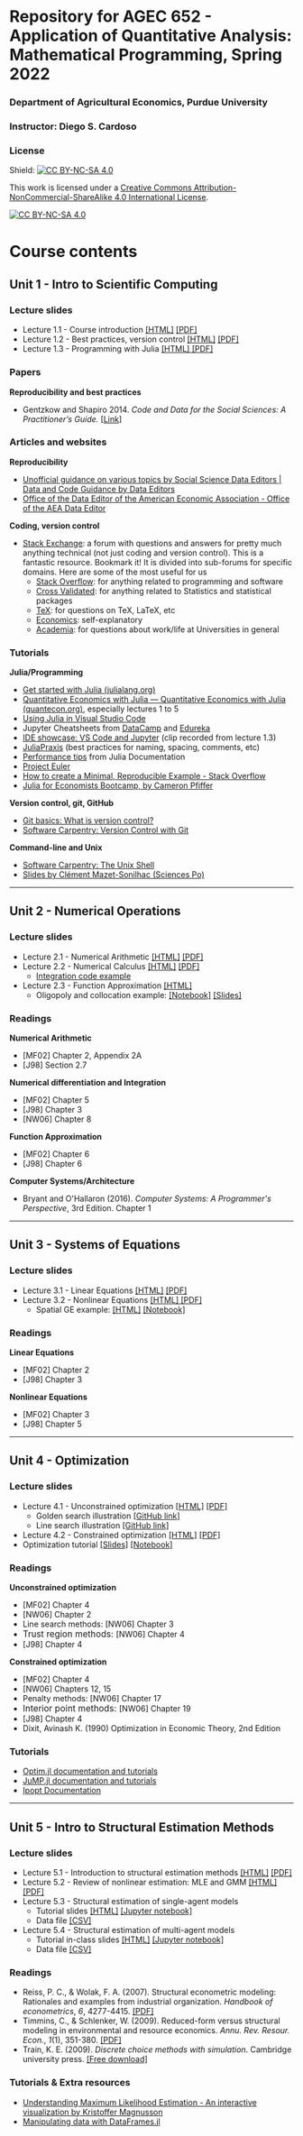 # Repository for AGEC 652 - Application of Quantitative Analysis: Mathematical Programming, Spring 2022
### Department of Agricultural Economics, Purdue University
### Instructor: Diego S. Cardoso

### License

Shield: [![CC BY-NC-SA 4.0][cc-by-nc-sa-shield]][cc-by-nc-sa]

This work is licensed under a
[Creative Commons Attribution-NonCommercial-ShareAlike 4.0 International License][cc-by-nc-sa].

[![CC BY-NC-SA 4.0][cc-by-nc-sa-image]][cc-by-nc-sa]

[cc-by-nc-sa]: http://creativecommons.org/licenses/by-nc-sa/4.0/
[cc-by-nc-sa-image]: https://licensebuttons.net/l/by-nc-sa/4.0/88x31.png
[cc-by-nc-sa-shield]: https://img.shields.io/badge/License-CC%20BY--NC--SA%204.0-lightgrey.svg


# Course contents

## Unit 1 - Intro to Scientific Computing

<h3><strong>Lecture slides</strong></h3>
<ul>
<li>Lecture 1.1 - Course introduction <a rel="noopener" href="https://rawcdn.githack.com/PurdueAGEC652/Spring2022/cd0f50b1dbda7e46bf726fb9cf01546f7ab955ef/materials/slides/lecture_1_1/1_1_course_intro.html">[HTML]</a> <a rel="noopener" href="https://github.com/PurdueAGEC652/Spring2022/raw/main/materials/slides/lecture_1_1/AGEC%20652%20-%20Lecture%201.1.pdf">[PDF]</a></li>
<li>Lecture 1.2 - Best practices, version control <a rel="noopener" href="https://rawcdn.githack.com/PurdueAGEC652/Spring2022/cd0f50b1dbda7e46bf726fb9cf01546f7ab955ef/materials/slides/lecture_1_2/1_2_reproducibilidy_version_control.html">[HTML]</a> <a rel="noopener" href="https://github.com/PurdueAGEC652/Spring2022/raw/main/materials/slides/lecture_1_2/AGEC%20652%20-%20Lecture%201.2.pdf" target="_self">[PDF]</a></li>
<li>Lecture 1.3 - Programming with Julia <a rel="noopener" href="https://rawcdn.githack.com/PurdueAGEC652/Spring2022/65103738f8375abad82715d4926943fcae469d41/materials/slides/lecture_1_3/1_3_julia.html">[HTML]</a><a rel="noopener" href="https://github.com/PurdueAGEC652/Spring2022/raw/main/materials/slides/lecture_1_3/AGEC%20652%20-%20Lecture%201.3.pdf"> [PDF]</a></li>
</ul>

<h3><strong>Papers</strong></h3>
<p><strong>Reproducibility and best practices</strong></p>
<ul>
<li>Gentzkow and Shapiro 2014. <em>Code and Data for the Social Sciences: A Practitioner’s Guide.</em> <a rel="noopener" href="https://web.stanford.edu/~gentzkow/research/CodeAndData.pdf">[Link]</a>&nbsp;</li>
</ul>

<h3><strong>Articles and websites</strong></h3>
<p><strong>Reproducibility</strong></p>
<ul>
<li><a rel="noopener" href="https://social-science-data-editors.github.io/guidance/">Unofficial guidance on various topics by Social Science Data Editors | Data and Code Guidance by Data Editors</a></li>
<li><a rel="noopener" href="https://aeadataeditor.github.io/">Office of the Data Editor of the American Economic Association - Office of the AEA Data Editor</a></li>
</ul>
<p><strong>Coding, version control</strong></p>
<ul>
<li><a rel="noopener" href="https://stackexchange.com/">Stack Exchange</a>: a forum with questions and answers for pretty much anything technical (not just coding and version control). This is a fantastic resource. Bookmark it! It is divided into sub-forums for specific domains. Here are some of the most useful for us
<ul>
<li><a rel="noopener" href="https://stackoverflow.com/">Stack Overflow</a>: for anything related to programming and software</li>
<li><a rel="noopener" href="https://stats.stackexchange.com/">Cross Validated</a>: for anything related to Statistics and statistical packages</li>
<li><a rel="noopener" href="https://tex.stackexchange.com/">TeX</a>: for questions on TeX, LaTeX, etc</li>
<li><a rel="noopener" href="https://economics.stackexchange.com/">Economics</a>: self-explanatory</li>
<li><a rel="noopener" href="https://academia.stackexchange.com/">Academia</a>: for questions about work/life at Universities in general</li>
</ul>
</li>
</ul>

<h3><strong>Tutorials</strong></h3>
<p><strong>Julia/Programming</strong></p>
<ul>
<li><a rel="noopener" href="https://julialang.org/learning/">Get started with Julia (julialang.org)</a></li>
<li><a rel="noopener" href="https://julia.quantecon.org/intro.html">Quantitative Economics with Julia — Quantitative Economics with Julia (quantecon.org)</a>, especially lectures 1 to 5</li>
<li><a rel="noopener" href="https://code.visualstudio.com/docs/languages/julia">Using Julia in Visual Studio Code</a></li>
<li>Jupyter Cheatsheets from <a rel="noopener" href="/d2l/common/dialogs/quickLink/quickLink.d2l?ou={orgUnitId}&amp;type=coursefile&amp;fileId=DataCamp_Jupyter_Cheatsheet.pdf" target="_self">DataCamp</a> and <a rel="noopener" href="/d2l/common/dialogs/quickLink/quickLink.d2l?ou={orgUnitId}&amp;type=coursefile&amp;fileId=Jupyter_Notebook_CheatSheet_Edureka.pdf" target="_self">Edureka</a></li>
<li><a rel="noopener" href="https://mediaspace.itap.purdue.edu/media/AGEC+652+-+Jan+20%2C+2022A+IDE+showcase/1_zggt50kt">IDE showcase: VS Code and Jupyter</a> (clip recorded from lecture 1.3)</li>
<li><a rel="noopener" target="_blank" href="https://github.com/JuliaPraxis">JuliaPraxis</a> (best practices for naming, spacing, comments, etc)</li>
<li><a rel="noopener" target="_blank" href="https://docs.julialang.org/en/v1/manual/performance-tips">Performance tips</a>&nbsp;from Julia Documentation</li>
<li><a rel="noopener" href="https://projecteuler.net/">Project Euler</a></li>
<li><a rel="noopener" href="https://stackoverflow.com/help/minimal-reproducible-example">How to create a Minimal, Reproducible Example - Stack Overflow</a></li>
<li><a rel="noopener" href="https://github.com/cpfiffer/julia-bootcamp-2022">Julia for Economists Bootcamp, by Cameron Pfiffer</a></li>
</ul>
<p><strong>Version control, git, GitHub</strong></p>
<ul>
<li><a rel="noopener" href="http://git-scm.com/video/what-is-version-control">Git basics: What is version control?</a></li>
<li><a rel="noopener" href="https://swcarpentry.github.io/git-novice/">Software Carpentry: Version Control with Git</a></li>
</ul>
<p><strong>Command-line and Unix</strong></p>
<ul>
<li><a rel="noopener" href="https://swcarpentry.github.io/shell-novice/">Software Carpentry: The Unix Shell</a><strong><a rel="noopener" href="https://swcarpentry.github.io/shell-novice/"></a></strong></li>
<li><strong><a rel="noopener" href="https://github.com/CMS27/IP2019/blob/master/Lectures/IP_UnixShell_S23.pdf"></a></strong><a rel="noopener" href="https://github.com/CMS27/IP2019/blob/master/Lectures/IP_UnixShell_S23.pdf">Slides by Clément Mazet-Sonilhac (Sciences Po)</a></li>
</ul>
<p></p>

<hr>

## Unit 2 - Numerical Operations

<h3><strong>Lecture slides</strong></h3>
<ul>
<li>Lecture 2.1 - Numerical Arithmetic <a rel="noopener" href="https://rawcdn.githack.com/PurdueAGEC652/Spring2022/165d674eaf8dddf8b1895325b9365e3c30b6e883/materials/slides/lecture_2_1/2_1_numerical_arithmetic.html">[HTML]</a> <a rel="noopener" href="https://github.com/PurdueAGEC652/Spring2022/raw/main/materials/slides/lecture_2_1/AGEC%20652%20-%20Lecture%202.1.pdf">[PDF]</a></li>
<li>Lecture 2.2 - Numerical Calculus <a rel="noopener" href="https://rawcdn.githack.com/PurdueAGEC652/Spring2022/182249cf19e8b563ef9cb4ac0c11b9e91318d00d/materials/slides/lecture_2_2/2_2_numerical_calculus.html">[HTML]</a> <a rel="noopener" href="https://github.com/PurdueAGEC652/Spring2022/raw/main/materials/slides/lecture_2_2/AGEC%20652%20-%20Lecture%202.2.pdf">[PDF]</a> <a rel="noopener" href="/d2l/common/dialogs/quickLink/quickLink.d2l?ou={orgUnitId}&amp;type=lti&amp;rcode=354644E0-4CD8-419D-A32F-4E78D8778E5C-4559150&amp;srcou=454497" target="_blank"></a>
<ul>
<li><a rel="noopener" href="https://github.com/PurdueAGEC652/Spring2022/blob/main/materials/code_examples/2_2_quantecon_integration.jl">Integration code example</a></li>
</ul>
</li>
<li>Lecture 2.3 - Function Approximation <a rel="noopener" href="https://rawcdn.githack.com/PurdueAGEC652/Spring2022/7bcca86fffc3bb24aac96892b83feaeea7aea65b/materials/slides/lecture_2_3/2_3_function_approximation.html">[HTML]</a>
<ul>
<li>Oligopoly and collocation example: <a rel="noopener" href="https://raw.githubusercontent.com/PurdueAGEC652/Spring2022/main/materials/code_examples/2_3_collocation.ipynb">[Notebook]</a> <a rel="noopener" href="https://rawcdn.githack.com/PurdueAGEC652/Spring2022/2a3e6792e425789313e9dcdcdfcd0ae328a53d46/materials/code_examples/2_3_collocation_slides.html">[Slides]</a></li>
</ul>
</li>
</ul>

<h3><strong>Readings</strong></h3>
<p><strong>Numerical Arithmetic</strong></p>
<ul>
<li>[MF02] Chapter 2, Appendix 2A&nbsp;</li>
<li>[J98] Section 2.7</li>
</ul>
<p><strong>Numerical differentiation and Integration</strong></p>
<ul>
<li>[MF02] Chapter 5</li>
<li>[J98] Chapter 3</li>
<li>[NW06] Chapter 8</li>
</ul>
<p><strong>Function Approximation</strong></p>
<ul>
<li>[MF02] Chapter 6</li>
<li>[J98] Chapter 6</li>
</ul>
<p><strong>Computer Systems/Architecture</strong></p>
<ul>
<li>Bryant and O'Hallaron (2016). <em>Computer Systems: A Programmer's Perspective</em>, 3rd Edition. Chapter 1</li>
</ul>
<ul></ul>

<hr>

## Unit 3 - Systems of Equations

<h3><strong>Lecture slides</strong></h3>
<ul>
<li>Lecture 3.1 - Linear Equations <a rel="noopener" href="https://rawcdn.githack.com/PurdueAGEC652/Spring2022/ce76b226648b7c78d8161780148a220a64a8738b/materials/slides/lecture_3_1/3_1_linear_equations.html">[HTML]</a> <a rel="noopener" href="https://github.com/PurdueAGEC652/Spring2022/raw/main/materials/slides/lecture_3_1/AGEC%20652%20-%20Lecture%203.1.pdf">[PDF]</a><a rel="noopener" href="https://github.com/PurdueAGEC652/Spring2022/blob/main/materials/code_examples/2_2_quantecon_integration.jl"></a></li>
<li>Lecture 3.2 - Nonlinear Equations <a rel="noopener" href="https://rawcdn.githack.com/PurdueAGEC652/Spring2022/29538950e6d5e1695111447b8cc89d0e19f8ca36/materials/slides/lecture_3_2/3_2_nonlinear_equations.html">[HTML]</a><a rel="noopener" href="https://github.com/PurdueAGEC652/Spring2022/raw/main/materials/slides/lecture_3_2/AGEC%20652%20-%20Lecture%203.2.pdf"> [PDF]</a><a rel="noopener" href="https://rawcdn.githack.com/PurdueAGEC652/Spring2022/f9a42fe56d471b9b72fc69394dc56be7374bbc44/materials/slides/lecture_3_2/3_2_nonlinear_equations.html"></a>
<ul>
<li>Spatial GE example: <a rel="noopener" href="https://rawcdn.githack.com/PurdueAGEC652/Spring2022/29538950e6d5e1695111447b8cc89d0e19f8ca36/materials/code_examples/3_2_spatial_GE.slides.html">[HTML]</a> <a rel="noopener" href="https://raw.githubusercontent.com/PurdueAGEC652/Spring2022/main/materials/code_examples/3_2_spatial_GE.ipynb">[Notebook]</a>&nbsp;</li>
</ul>
</li>
</ul>

<h3><strong>Readings</strong></h3>
<p><strong>Linear Equations</strong></p>
<ul>
<li>[MF02] Chapter 2</li>
<li>[J98] Chapter 3</li>
</ul>
<p><strong>Nonlinear Equations</strong></p>
<ul>
<li>[MF02] Chapter 3</li>
<li>[J98] Chapter 5</li>
</ul>

<hr>

## Unit 4 - Optimization

<h3><strong>Lecture slides</strong></h3>
<ul>
<li>Lecture 4.1 - Unconstrained optimization <a rel="noopener" href="https://rawcdn.githack.com/PurdueAGEC652/Spring2022/a5eeddb25a29326cae7061a23b9ab1b2fdef8ad4/materials/slides/lecture_4_1/4_1_unconstrained_optimization.html">[HTML]</a> <a rel="noopener" href="https://github.com/PurdueAGEC652/Spring2022/raw/main/materials/slides/lecture_4_1/AGEC%20652%20-%20Lecture%204.1.pdf">[PDF]</a>
<ul>
<li>Golden search illustration <a rel="noopener" href="https://github.com/PurdueAGEC652/Spring2022/blob/main/materials/code_examples/4_1_golden_search_illustration.jl">[GitHub link]</a></li>
<li>Line search illustration <a rel="noopener" href="https://github.com/PurdueAGEC652/Spring2022/blob/main/materials/code_examples/4_1_line_search_optim.jl">[GitHub link]</a></li>
</ul>
</li>
<li>Lecture 4.2 - Constrained optimization <a rel="noopener" href="https://rawcdn.githack.com/PurdueAGEC652/Spring2022/36188750c33089ec0e12eb720f2255dd13cdf518/materials/slides/lecture_4_2/4_2_constrained_optimization.html">[HTML]</a> <a rel="noopener" href="https://github.com/PurdueAGEC652/Spring2022/raw/main/materials/slides/lecture_4_2/AGEC%20652%20-%20Lecture%204.2.pdf">[PDF]</a></li>
<li>Optimization tutorial <a rel="noopener" href="https://rawcdn.githack.com/PurdueAGEC652/Spring2022/4e73c27196a5f4f21c3c4fe574e13e0c0ba60534/materials/code_examples/4_2_optimization_slides.html#/">[Slides]</a> <a rel="noopener" href="https://github.com/PurdueAGEC652/Spring2022/blob/main/materials/code_examples/4_2_optimization.ipynb">[Notebook]</a></li>
</ul>

<h3><strong>Readings</strong></h3>
<p><strong>Unconstrained optimization</strong></p>
<ul>
<li>[MF02] Chapter 4</li>
<li>[NW06] Chapter 2</li>
<li>Line search methods:&nbsp;[NW06] Chapter 3</li>
<li><span style="font-size: 0.95rem; letter-spacing: 0.01rem;">Trust region methods:&nbsp;</span>[NW06] Chapter 4</li>
<li>[J98] Chapter 4</li>
</ul>
<p><strong>Constrained optimization</strong></p>
<ul>
<li>[MF02] Chapter 4</li>
<li>[NW06] Chapters 12, 15</li>
<li>Penalty methods: [NW06] Chapter 17</li>
<li><span style="font-size: 0.95rem; letter-spacing: 0.01rem;">Interior point methods: </span>[NW06] Chapter 19</li>
<li>[J98] Chapter 4</li>
<li>Dixit, Avinash K. (1990) Optimization in Economic Theory, 2nd Edition</li>
</ul>

<h3><strong>Tutorials</strong></h3>
<ul>
<li><a rel="noopener" href="https://julianlsolvers.github.io/Optim.jl/stable/">Optim.jl documentation and tutorials</a></li>
<li><a rel="noopener" href="https://jump.dev/">JuMP.jl documentation and tutorials</a></li>
<li><a rel="noopener" href="https://coin-or.github.io/Ipopt/index.html">Ipopt Documentation</a></li>
</ul>

<hr>

## Unit 5 - Intro to Structural Estimation Methods

<h3><strong>Lecture slides</strong></h3>
<ul>
<li>Lecture 5.1 - Introduction to structural estimation methods <a rel="noopener" href="https://rawcdn.githack.com/PurdueAGEC652/Spring2022/dfded3a80d78c58bb95ca371efc00c14f459012e/materials/slides/lecture_5_1/5_1_Intro_Structural_estimation.html">[HTML]</a> <a rel="noopener" href="https://github.com/PurdueAGEC652/Spring2022/raw/main/materials/slides/lecture_5_1/AGEC%20652%20-%20Lecture%205.1.pdf">[PDF]</a></li>
<li>Lecture 5.2 - Review of nonlinear estimation: MLE and GMM <a rel="noopener" href="https://rawcdn.githack.com/PurdueAGEC652/Spring2022/cd8bf5f9248becf4e46b8f3df0c58b746c9cb8bd/materials/slides/lecture_5_2/5_2_Estimation-review.html">[HTML]</a> <a rel="noopener" href="https://github.com/PurdueAGEC652/Spring2022/raw/main/materials/slides/lecture_5_2/AGEC%20652%20-%20Lecture%205.2.pdf">[PDF]</a></li>
<li>Lecture 5.3 - Structural estimation of single-agent models
<ul>
<li>Tutorial slides <a rel="noopener" href="https://rawcdn.githack.com/PurdueAGEC652/Spring2022/cd8bf5f9248becf4e46b8f3df0c58b746c9cb8bd/materials/code_examples/5_3_single_agent.slides.html">[HTML]</a> <a rel="noopener" href="https://github.com/PurdueAGEC652/Spring2022/blob/main/materials/code_examples/5_3_single_agent.ipynb">[Jupyter notebook]</a></li>
<li>Data file <a rel="noopener" href="https://raw.githubusercontent.com/PurdueAGEC652/Spring2022/main/materials/code_examples/labor_supply.csv">[CSV]</a></li>
</ul>
</li>
<li>Lecture 5.4 - Structural estimation of multi-agent models
<ul>
<li>Tutorial in-class slides <a rel="noopener" href="https://rawcdn.githack.com/PurdueAGEC652/Spring2022/2d354946da0b94c75600fdd3f78ad36c45947bb8/materials/code_examples/5_4_multi_agent.slides.html">[HTML]</a> <a rel="noopener" href="https://github.com/PurdueAGEC652/Spring2022/blob/main/materials/code_examples/5_4_multi_agent.ipynb">[Jupyter notebook]</a></li>
<li>Data file <a rel="noopener" href="https://rawcdn.githack.com/PurdueAGEC652/Spring2022/00c389845b5a64ff9daa77eee8720d21660bbe69/materials/code_examples/shares_data.csv">[CSV]</a></li>
</ul>
</li>
</ul>

<h3><strong>Readings</strong></h3>
<ul></ul>
<ul>
<li>Reiss, P. C., &amp; Wolak, F. A. (2007). Structural econometric modeling: Rationales and examples from industrial organization.&nbsp;<em>Handbook of econometrics</em>,&nbsp;<em>6</em>, 4277-4415. <a rel="noopener" href="/d2l/common/dialogs/quickLink/quickLink.d2l?ou={orgUnitId}&amp;type=coursefile&amp;fileId=Reiss_Wolak_2007_Structural_Econometric_Modeling.pdf" target="_self">[PDF]</a></li>
<li>Timmins, C., &amp; Schlenker, W. (2009). Reduced-form versus structural modeling in environmental and resource economics.&nbsp;<em>Annu. Rev. Resour. Econ.</em>,&nbsp;<em>1</em>(1), 351-380. <a rel="noopener" href="/d2l/common/dialogs/quickLink/quickLink.d2l?ou={orgUnitId}&amp;type=coursefile&amp;fileId=Timmins_Schlenker_2009_Reduced_form_vs_Structural.pdf" target="_self">[PDF]</a></li>
<li>Train, K. E. (2009).&nbsp;<em>Discrete choice methods with simulation</em>. Cambridge university press. <a rel="noopener" href="https://eml.berkeley.edu/books/choice2.html">[Free download]</a></li>
</ul>

<h3><strong>Tutorials &amp; Extra resources</strong></h3>
<ul>
<li><a rel="noopener" href="https://rpsychologist.com/likelihood/">Understanding Maximum Likelihood Estimation - An interactive visualization by Kristoffer Magnusson</a></li>
<li><a rel="noopener" href="https://julia.school/julia/dataframes">Manipulating data with DataFrames.jl</a></li>
</ul>
